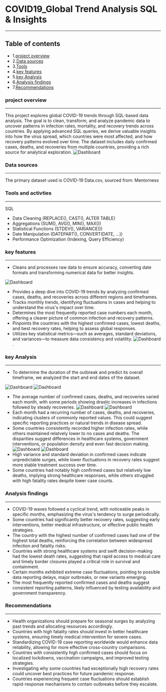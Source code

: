 #  COVID19_Global Trend Analysis SQL & Insights
---
## Table of contents 
- 1.[project overview](#project-overview)
- 2.[Data sources](#data-sources) 
- 3.[Tools](#tools)
- 4.[key features](#key-features)
- 5.[key Analysis](#key-analysis)
- 6.[Analysis findings](#analysis-findings)
- 7.[Recommendations](#recommendations)

### project overview
---
This project explores global COVID-19 trends through SQL-based data analysis. The goal is to clean, transform, and analyze pandemic data to uncover patterns in infection rates, mortality, and recovery trends across countries.
By applying advanced SQL queries, we derive valuable insights into how the virus spread, which countries were most affected, and how recovery patterns evolved over time. The dataset includes daily confirmed cases, deaths, and recoveries from multiple countries, providing a rich source for analytical exploration.
![Dashboard](https://github.com/FebeianBELLO/corona-virus-Dataset/blob/main/corona_virus%20image.png)


### Data sources 
---
The primary dataset used is COVID-19 Data.csv, sourced from:
 Mentorness
### Tools and activties
---
SQL 
- Data Cleaning (REPLACE(), CAST(), ALTER TABLE)
- Aggregations (SUM(), AVG(), MIN(), MAX())
- Statistical Functions (STDEV(), VARIANCE())
- Date Manipulation (DATEPART(), CONVERT(DATE, …))
- Performance Optimization (Indexing, Query Efficiency)
### key features
---
- Cleans and processes raw data to ensure accuracy, converting date formats and transforming numerical data for better insights.

![Dashboard](https://github.com/FebeianBELLO/corona-virus-Dataset/blob/main/conersion%20for%20confirmed%20.png)
- Provides a deep dive into COVID-19 trends by analyzing confirmed cases, deaths, and recoveries across different regions and timeframes.
- Tracks monthly trends, identifying fluctuations in cases and helping to understand the virus's impact over time.
- Determines the most frequently reported case numbers each month, offering a clearer picture of common infection and recovery patterns.
- Pinpoints the countries with the highest confirmed cases, lowest deaths, and best recovery rates, helping to assess global responses.
- Utilizes key statistical metrics—such as averages, standard deviations, and variances—to measure data consistency and volatility.
![Dashboard](https://github.com/FebeianBELLO/corona-virus-Dataset/blob/main/death%20avg%2Cstd.ans.png).
### key Analysis 
---
- To determine the duration of the outbreak and predict its overall timeframe, we analyzed the start and end dates of the dataset.
 
![Dashboard](https://github.com/FebeianBELLO/corona-virus-Dataset/blob/main/start%20and%20end%20date%20of%20cov.png)
![Dashboard](https://github.com/FebeianBELLO/corona-virus-Dataset/blob/main/start%20and%20end%20dat%20of%20cov%20ans.png)
- The average number of confirmed cases, deaths, and recoveries varied each month, with some periods showing drastic increases in infections followed by steady recoveries.
![Dashboard](https://github.com/FebeianBELLO/corona-virus-Dataset/blob/main/Avg%201.png)
![Dashboard](https://github.com/FebeianBELLO/corona-virus-Dataset/blob/main/avg%202.png)
- Each month had a recurring number of cases, deaths, and recoveries, indicating clusters of commonly reported values. This could suggest specific reporting practices or natural trends in disease spread.
- Some countries consistently recorded higher infection rates, while others maintained relatvely lower  to no cases and deaths. The disparities suggest differences in healthcare systems, government interventions, or population density and even fast decision making.
![Dashboard](https://github.com/FebeianBELLO/corona-virus-Dataset/blob/main/lowest%20for%20death.png)
![Dashboard](https://github.com/FebeianBELLO/corona-virus-Dataset/blob/main/lowest%20for%20death%20ans.png)
-  High variance and standard deviation in confirmed cases indicate unpredictable surges, while lower fluctuations in recovery rates suggest more stable treatment success over time.
- Some countries had notably high confirmed cases but relatively low deaths, implying strong healthcare responses, while others struggled with high fatality rates despite lower case counts.


### Analysis findings 
---
- COVID-19 waves followed a cyclical trend, with noticeable peaks in specific months, emphasizing the virus's tendency to surge periodically.
- Some countries had significantly better recovery rates, suggesting early interventions, better medical infrastructure, or effective public health strategies.
- The country with the highest number of confirmed cases had one of the highest total deaths, reinforcing the correlation between widespread infection and fatality risks.
- Countries with strong healthcare systems and swift decision-making had the lowest death rates, suggesting that rapid access to medical care and timely border closures played a critical role in survival and containment.
- Certain months exhibited extreme case fluctuations, pointing to possible data reporting delays, major outbreaks, or new variants emerging.
- The most frequently reported confirmed cases and deaths suggest consistent reporting patterns, likely influenced by testing availability and government transparency.


### Recommendations
---
- Health organizations should prepare for seasonal surges by analyzing past trends and allocating resources accordingly.
- Countries with high fatality rates should invest in better healthcare systems, ensuring timely medical intervention for severe cases.
- Standardizing COVID-19 case reporting worldwide would enhance data reliability, allowing for more effective cross-country comparisons.
- Countries with consistently high confirmed cases should focus on localized lockdowns, vaccination campaigns, and improved testing strategies.
- Investigating why some countries had exceptionally high recovery rates could uncover best practices for future pandemic response.
- Countries experiencing frequent case fluctuations should establish rapid-response mechanisms to contain outbreaks before they escalate.








